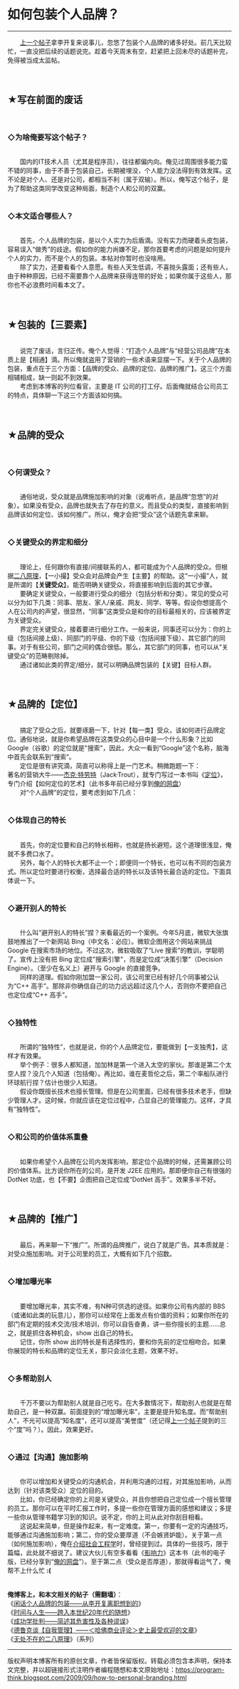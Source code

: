 # 如何包装个人品牌？ 

-----

<div class="post-body entry-content">
　　<a href="../../2009/09/personal-branding-advantage.md">上一个帖子</a>拿李开复来说事儿，忽悠了包装个人品牌的诸多好处。前几天比较忙，一直没把后续的话题说完。趁着今天周末有空，赶紧把上回未尽的话题补完，免得被当成太监帖。<br/>
<a name="more"></a><br/>
<br/>
<h2>★写在前面的废话</h2><br/>
<h3>◇为啥俺要写这个帖子？</h3><br/>
　　国内的IT技术人员（尤其是程序员），往往都偏内向。俺见过周围很多能力蛮不错的同事，由于不善于包装自己，长期被埋没，个人能力没法得到有效发挥。这不论是对个人、还是对公司，都相当不利（属于双输）。所以，俺写这个帖子，是为了帮助这类同学改变这种局面，制造个人和公司的双赢。<br/>
<br/>
<h3>◇本文适合哪些人？</h3><br/>
　　首先，个人品牌的包装，是以个人实力为后盾滴。没有实力而硬着头皮包装，容易误入“做秀”的歧途。假如你的能力尚嫌不足，那你首要考虑的问题是如何提升个人的实力，而不是个人的包装。本帖对你暂时也没啥用。<br/>
　　除了实力，还要看看个人意愿。有些人天生低调，不喜抛头露面；还有些人，由于种种原因，已经不需要靠个人品牌来获得连带的好处；如果你属于这些人，那你也不必浪费时间看本文了。<br/>
<br/>
<br/>
<h2>★包装的【三要素】</h2><br/>
　　说完了废话，言归正传。俺个人觉得：“打造个人品牌”与“经营公司品牌”在本质上是【相通】滴。所以俺就盗用了营销的一些术语来显摆一下。关于个人品牌的包装，重点在于三个方面：【品牌的受众、品牌的定位、品牌的推广】。这三个方面相辅相成，缺一则起不到效果。<br/>
　　考虑到本博客的列位看官，主要是 IT 公司的打工仔。后面俺就结合公司员工的特点，具体聊一下这三个方面该如何搞。<br/>
<br/>
<br/>
<h2>★品牌的受众</h2><br/>
<h3>◇何谓受众？</h3><br/>
　　通俗地说，受众就是品牌施加影响的对象（说难听点，是品牌“忽悠”的对象）。如果没有受众，品牌也就失去了存在的意义。而且受众的类型，直接影响到品牌该如何定位、该如何推广。所以，俺才会把“受众”这个话题先拿来聊。<br/>
<br/>
<h3>◇关键受众的界定和细分</h3><br/>
　　理论上，任何跟你有直接/间接联系的人，都可能成为个人品牌的受众。但根据<a href="../../2009/02/80-20-principle-0-overview.md">二八原理</a>，【一小撮】受众会对品牌会产生【主要】的帮助。这“一小撮”人，就是所谓的【<b>关键受众</b>】。能否明确关键受众，将直接影响到后面的其它步骤。<br/>
　　要确定关键受众，一般要进行受众的细分（包括分析和分类）。常见的受众可以分为如下几类：同事、朋友、家人/亲戚、网友、同学、等等。假设你想提高个人在公司内的声望，很显然，“同事”这类受众是和你的目标最相关的，应该被界定为关键受众。<br/>
　　界定完关键受众，接着要进行细分工作。一般来说，同事还可以分为：你的上级（包括间接上级）、同部门的平级、你的下级（包括间接下级）、其它部门的同事。对于有些公司，部门之间的偶合很低。那么，其它部门的同事，也可以从“关键受众”的范畴剔除掉。<br/>
　　通过诸如此类的界定/细分，就可以明确品牌包装的【关键】目标人群。<br/>
<br/>
<br/>
<h2>★品牌的【定位】</h2><br/>
　　搞定了受众之后，就要琢磨一下，针对【每一类】受众，该如何进行品牌定位。通俗地说，就是你希望品牌在这类受众的心目中是一个什么形象？比如 Google（谷歌）的定位就是"搜索"，因此，大众一看到“Google”这个名称，脑海中首先会联系到“搜索”。<br/>
　　定位是很有讲究滴，简直可以称得上是一门艺术。稍微跑题一下：<br/>
著名的营销大牛——<a href="https://zh.wikipedia.org/wiki/%E6%9D%B0%E5%85%8B%C2%B7%E7%89%B9%E9%B2%81%E7%89%B9" rel="nofollow" target="_blank">杰克·特劳特</a>（Jack·Trout），就专门写过一本书叫《<a href="https://docs.google.com/document/d/1w0ccxjkmQP8VzR69wOb_Ct_JbP6F05FSPSmfgs0YwkA/" target="_blank">定位</a>》，专门介绍【如何定位的艺术】（此书多年前已经分享到<a href="https://github.com/programthink/books" target="_blank">俺的网盘</a>）<br/>
　　对“个人品牌”的定位，要考虑到如下几点：<br/>
<br/>
<h3>◇体现自己的特长</h3><br/>
　　首先，你的定位要和自己的特长相称，也就是扬长避短。这个道理很浅显，俺就不多费口水了。<br/>
　　另外，每个人的特长大都不止一个；即便同一个特长，也可以有不同的包装方式。所以定位时要进行权衡，选择最合适的特长以及该特长最合适的定位。下面具体说一下。<br/>
<br/>
<h3>◇避开别人的特长</h3><br/>
　　什么叫“避开别人的特长”捏？来看最近的一个案例。今年5月底，微软大张旗鼓地推出了一个新网站 Bing（中文名：必应）。微软企图用这个网站来挑战 Google 在搜索市场的地位。不过这次，微软吸取了“Live 搜索”的教训，学聪明了。宣传上没有把 Bing 定位成"搜索引擎"，而是定位成“决策引擎”（Decision Engine）。（至少在名义上）避开与 Google 的直接竞争。<br/>
　　同样的道理。假如你刚加盟一家公司，该公司里已经有好几个同事被公认为“C++ 高手”。那除非你确信自己的功力远远超过这几个人，否则你不要把自己也定位成“C++ 高手”。<br/>
<br/>
<h3>◇独特性</h3><br/>
　　所谓的“独特性”，也就是说，你的个人品牌定位，要能做到【一支独秀】，这样才有效果。<br/>
　　举个例子：很多人都知道，加加林是第一个进入太空的家伙。那谁是第二个太空人捏？没几个人知道（包括俺）。再比如，谁在麦哲伦之后，第二个率船队进行环球航行捏？估计也很少人知道。<br/>
　　假设你既擅长技术也擅长管理。但是在公司里面，已经有很多技术老手，但缺少管理人才。这时候，你就应该在定位过程中，凸显自己的管理能力。这样，才具有“独特性”。<br/>
<br/>
<h3>◇和公司的价值体系重叠</h3><br/>
　　如果你希望个人品牌在公司内发挥影响，那定位个品牌的时候，还需兼顾公司的价值体系。比方说你所在的公司，是开发 J2EE 应用的。那即便你自己有很强的 DotNet 功底，也【不要】企图把自己定位成“DotNet 高手”。效果多半不好。<br/>
<br/>
<br/>
<h2>★品牌的【推广】</h2><br/>
　　最后，再来聊一下“推广”。所谓的品牌推广，说白了就是广告。其本质就是：对受众施加影响。对于公司里的员工，大概有如下几个招数。<br/>
<br/>
<h3>◇增加曝光率</h3><br/>
　　要增加曝光率，其实不难，有N种可供选的途径。如果你公司有内部的 BBS（或诸如此类的玩意儿），那你可以经常在上面发点有价值的资料；如果你所在的部门有定期的技术交流/技术培训，你可以自告奋勇，讲一些你擅长的主题......总之，就是抓住各种机会，show 出自己的特长。<br/>
　　记住，你所 show 出的特长是有选择性的，要和你先前的定位相吻合。如果你展现的特长和品牌的定位无关，那只会淡化主题，效果不好。<br/>
<br/>
<h3>◇多帮助别人</h3><br/>
　　千万不要以为帮助别人就是自己吃亏。在大多数情况下，帮助别人也就是在帮助自己，是一种双赢。前面提到的“增加曝光率”，主要是提升知名度。而“帮助别人”，不光可以提高“知名度”，还可以提高“美誉度”（还记得<a href="../../2009/09/personal-branding-advantage.md">上一个帖子</a>提到的三个“度”吗？）。因此，效果更好。<br/>
<br/>
<h3>◇通过【沟通】施加影响</h3><br/>
　　你可以增加和关键受众的沟通机会，并利用沟通的过程，对其施加影响，从而达到（针对该类受众）定位的目的。<br/>
　　比如，你已经确定你的上司是关键受众，并且你想把自己定位成一个擅长管理的员工。那你可以在平时汇报工作时，多提一些你在管理方面的感想和建议；多提一些你从管理书籍学习到的知识。说不定，你的上司从此对你刮目相看。<br/>
　　这说起来简单，但是操作起来，有一定难度。第一，你要有一定的沟通技巧，能够通过沟通施加影响；第二，你的受众要厚道（不会嫉贤妒能）。关于第一点（如何施加影响），俺在<a href="../../2009/05/social-engineering-3-influence.md">介绍社会工程学</a>时，曾经提到过。具体的一些技巧，限于篇幅，此处就不细说了。建议大伙儿有空多看看《<a href="https://docs.google.com/document/d/1PmNGkvoqtPWPwV63h5KMiQQWgGU-Mo3Zf4aFzX16om4/" target="_blank">影响力</a>》这本书（此书的电子版，已经分享到“<a href="https://github.com/programthink/books" target="_blank">俺的网盘</a>”）。至于第二点（受众是否厚道），那就得看运气了，俺帮不上什么忙 <b>:(</b><br/>
<br/>
<br/>
<b>俺博客上，和本文相关的帖子（需翻墙）</b>：<br/>
《<a href="../../2009/09/personal-branding-advantage.md">闲话个人品牌的包装——从李开复离职想到的</a>》<br/>
《<a href="../../2019/12/Time-and-Life.md">时间与人生——跨入本世纪20年代的随想</a>》<br/>
《<a href="../../2015/06/The-Mythical-Theories-of-Success.md">成功学批判——简述其危害性及各种谬误</a>》<br/>
《<a href="../../2018/06/weekly-share-121.md">德鲁克谈【自我管理】——＜哈佛商业评论＞史上最受欢迎的文章</a>》<br/>
《<a href="../../2009/02/80-20-principle-0-overview.md">无处不在的二八原理</a>》（系列）
</div>


------------------------------------------------

版权声明本博客所有的原创文章，作者皆保留版权。转载必须包含本声明，保持本文完整，并以超链接形式注明作者编程随想和本文原始地址：https://program-think.blogspot.com/2009/09/how-to-personal-branding.html
